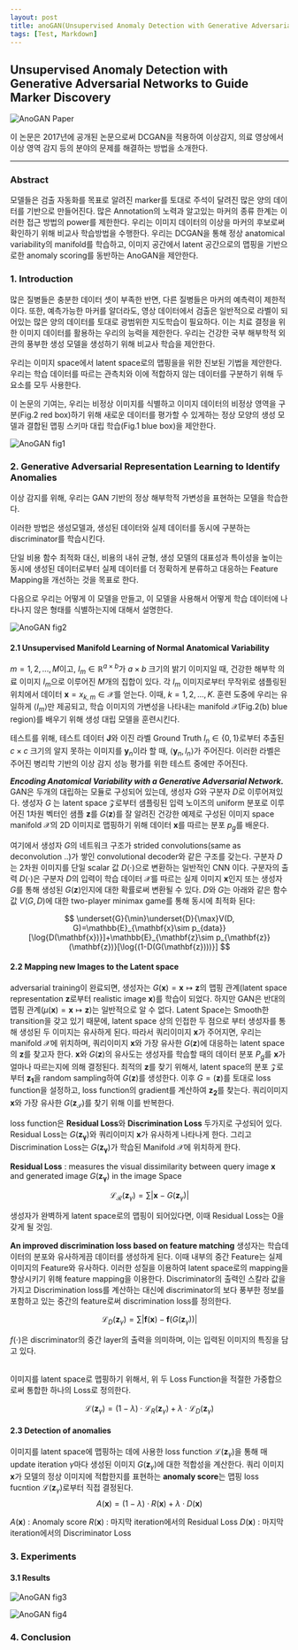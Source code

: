 ```yaml
---
layout: post
title: anoGAN(Unsupervised Anomaly Detection with Generative Adversarial Networks to Guide Marker Discovery)
tags: [Test, Markdown]
---
```


## Unsupervised Anomaly Detection with Generative Adversarial Networks to Guide Marker Discovery
![AnoGAN Paper](https://github.com/uk-kim/uk-kim.github.io/blob/master/_posts/2019-01-06-anoGAN/anogan_paper.png?raw=true)

이 논문은 2017년에 공개된 논문으로써 DCGAN을 적용하여 이상감지, 의료 영상에서 이상 영역 감지 등의 분야의 문제를 해결하는 방법을 소개한다.

---
### Abstract
모델들은 검출 자동화를 목표로 알려진 marker를 토대로 주석이 달려진 많은 양의 데이터를 기반으로 만들어진다. 많은 Annotation의 노력과 알고있는 마커의 종류 한계는 이러한 접근 방법의 power를 제한한다. 우리는 이미지 데이터의 이상을 마커의 후보로써 확인하기 위해 비교사 학습방법을 수행한다. 우리는 DCGAN을 통해 정상 anatomical variability의 manifold를 학습하고, 이미지 공간에서 latent 공간으로의 맵핑을 기반으로한 anomaly scoring를 동반하는 AnoGAN을 제안한다.

### 1. Introduction
많은 질병들은 충분한 데이터 셋이 부족한 반면, 다른 질병들은 마커의 예측력이 제한적이다. 또한, 예측가능한 마커를 알더라도, 영상 데이터에서 검출은 일반적으로 라벨이 되어있는 많은 양의 데이터를 토대로 광범위한 지도학습이 필요하다. 이는 치료 결정을 위한 이미지 데이터를 활용하는 우리의 능력을 제한한다. 우리는 건강한 국부 해부학적 외관의 풍부한 생성 모델을 생성하기 위해 비교사 학습을 제안한다.

우리는 이미지 space에서 latent space로의 맵핑을을 위한 진보된 기법을 제안한다. 우리는 학습 데이터를 따르는 관측치와 이에 적합하지 않는 데이터를 구분하기 위해 두 요소를 모두 사용한다.


이 논문의 기여는, 우리는 비정상 이미지를 식별하고 이미지 데이터의 비정상 영역을 구분(Fig.2 red box)하기 위해 새로운 데이터를 평가할 수 있게하는 정상 모양의 생성 모델과 결합된 맵핑 스키마 대립 학습(Fig.1 blue box)을 제안한다.

![AnoGAN fig1](https://github.com/uk-kim/uk-kim.github.io/blob/master/_posts/2019-01-06-anoGAN/anogan_fig1.png?raw=true)

### 2. Generative Adversarial Representation Learning to Identify Anomalies
이상 감지를 위해, 우리는 GAN 기반의 정상 해부학적 가변성을 표현하는 모델을 학습한다.

이러한 방법은 생성모델과, 생성된 데이터와 실제 데이터를 동시에 구분하는 discriminator를 학습시킨다.

단일 비용 함수 최적화 대신, 비용의 내쉬 균형, 생성 모델의 대표성과 특이성을 높이는 동시에 생성된 데이터로부터 실제 데이터를 더 정확하게 분류하고 대응하는 Feature Mapping을 개선하는 것을 목표로 한다.

다음으로 우리는 어떻게 이 모델을 만들고, 이 모델을 사용해서 어떻게 학습 데이터에 나타나지 않은 형태를 식별하는지에 대해서 설명한다.

![AnoGAN fig2](https://github.com/uk-kim/uk-kim.github.io/blob/master/_posts/2019-01-06-anoGAN/anogan_fig2.png?raw=true)
#### 2.1 Unsupervised Manifold Learning of Normal Anatomical Variability

$m = 1, 2, ..., M$이고, $I_m \in \mathbb{R}^{a \times b}$가 $a \times b$ 크기의 밝기 이미지일 때, 건강한 해부학 의료 이미지 $I_m$으로 이루어진 $M$개의 집합이 있다.
각 $I_m$ 이미지로부터 무작위로 샘플링된 위치에서 데이터 $\mathbf{x}=x_{k,m}\in \mathcal{X}$를 얻는다. 이때, $k=1,2,...,K$.
훈련 도중에 우리는 유일하게 $\langle I_m \rangle$만 제공되고, 학습 이미지의 가변성을 나타내는 manifold $\mathcal{X}$(Fig.2(b) blue region)를 배우기 위해 생성 대립 모델을 훈련시킨다.

테스트를 위해, 테스트 데이터 $\mathbf{J}$와 이진 라벨 Ground Truth $l_n \in \{0, 1\}$로부터 추출된 $c \times c$ 크기의 알지 못하는 이미지를 $\mathbf{y}_n$이라 할 때, $\langle \mathbf{y}_n, l_n \rangle$가 주어진다.
이러한 라벨은 주어진 병리학 기반의 이상 감지 성능 평가를 위한 테스트 중에만 주어진다.

<i><b>Encoding Anatomical Variability with a Generative Adversarial Network.</b></i>
GAN은 두개의 대립하는 모듈로 구성되어 있는데, 생성자 $G$와 구분자 $D$로 이루어져있다.
생성자 $G$ 는 latent space $\mathcal{Z}$로부터 샘플링된 입력 노이즈의 uniform 분포로 이루어진 1차원 벡터인 샘플 $\mathbf{z}$를 $G(\mathbf{z})$를 잘 알려진 건강한 예제로 구성된 이미지 space manifold $\mathcal{X}$의 2D 이미지로 맵핑하기 위해 데이터 $\mathbf{x}$를 따르는 분포 $p_g$를 배운다.

여기에서 생성자 $G$의 네트워크 구조가 strided convolutions(same as deconvolution ..)가 쌓인 convolutional decoder와 같은 구조를 갖는다. 구분자 $D$는 2차원 이미지를 단일 scalar 값 $D(\cdot)$으로 변환하는 일반적인 CNN 이다. 구분자의 출력 $D(\cdot)$은 구분자 $D$의 입력이 학습 데이터 $\mathcal{X}$를 따르는 실제 이미지 $\mathbf{x}$인지 또는 생성자 $G$를 통해 생성된 $G(\mathbf{z})$인지에 대한 확률로써 변환될 수 있다.
$D$와 $G$는 아래와 같은 함수값 $V(G, D)$에 대한 two-player minimax game를 통해 동시에 최적화 된다:

$$
\underset{G}{\min}\underset{D}{\max}V(D, G)=\mathbb{E}_{\mathbf{x}\sim p_{data}}
[\log{D(\mathbf{x})}]+\mathbb{E}_{\mathbf{z}\sim p_{\mathbf{z}}(\mathbf{z})}[\log{(1-D(G(\mathbf{z})))}]
$$


#### 2.2 Mapping new Images to the Latent space
adversarial training이 완료되면, 생성자는 $G(\mathbf{x})=\mathbf{x}\longmapsto \mathbf{z}$의 맵핑 관계(latent space representation $\mathbf{z}$로부터 realistic image $\mathbf{x}$)를 학습이 되었다. 하지만 GAN은 반대의 맵핑 관계($\mu(\mathbf{x})=\mathbf{x}\longmapsto \mathbf{z}$)는 일반적으로 알 수 없다. Latent Space는 Smooth한 transition을 갖고 있기 때문에, latent space 상의 인접한 두 점으로 부터 생성자를 통해 생성된 두 이미지는 유사하게 된다. 따라서 쿼리이미지 $\mathbf{x}$가 주어지면, 우리는 manifold $\mathcal{X}$에 위치하며, 쿼리이미지 $\mathbf{x}$와 가장 유사한 $G(\mathbf{z})$에 대응하는 latent space의 $\mathbf{z}$를 찾고자 한다. $\mathbf{x}$와 $G(\mathbf{z})$의 유사도는 생성자를 학습할 때의 데이터 분포 $P_g$를 $\mathbf{x}$가 얼마나 따르는지에 의해 결정된다.
최적의 $\mathbf{z}$를 찾기 위해서, latent space의 분포 $\mathcal{Z}$로부터 $\mathbf{z_1}$을 random sampling하여 $G(\mathbf{z})$를 생성한다. 이후 $G=(\mathbf{z})$를 토대로 loss function을 설정하고, loss function의 gradient를 계산하여 $\mathbf{z_2}$를 찾는다. 쿼리이미지 $\mathbf{x}$와 가장 유사한 $G(\mathbf{z_{\mathcal{T}}})$를 찾기 위해 이를 반복한다.

loss function은 <b>Residual Loss</b>와 <b>Discrimination Loss</b> 두가지로 구성되어 있다.
Residual Loss는 $G(\mathbf{z_{\gamma}})$와 쿼리이미지 $\mathbf{x}$가 유사하게 나타나게 한다. 그리고 Discrimination Loss는 $G(\mathbf{z_{\gamma}})$가 학습된 Manifold $\mathcal{X}$에 위치하게 한다.

<b>Residual Loss</b> : measures the visual dissimilarity between query image $\mathbf{x}$ and generated image $G(\mathbf{z_{\gamma}})$ in the image Space

$$
\mathcal{L_R}(\mathbf{z}_\gamma)=\sum{\vert \mathbf{x} - G(\mathbf{z}_\gamma) \vert}
$$

생성자가 완벽하게 latent space로의 맵핑이 되어있다면, 이때 Residual Loss는 0을 갖게 될 것임.

<b>An improved discrimination loss based on feature matching</b>
생성자는 학습데이터의 분포와 유사하게끔 데이터를 생성하게 된다. 이때 내부의 중간 Feature는 실제 이미지의 Feature와 유사하다. 이러한 성질을 이용하여 latent space로의 mapping을 향상시키기 위해 feature mapping을 이용한다. Discriminator의 출력인 스칼라 값을 가지고 Discrimination loss를 계산하는 대신에 discriminator의 보다 풍부한 정보를 포함하고 있는 중간의 feature로써 discrimination loss를 정의한다.

$$
\mathcal{L}_D(\mathbf{z}_\gamma)=\sum \vert \mathbf{f}(\mathbf{x}) - \mathbf{f}(G(\mathbf{z}_\gamma)) \vert
$$

$f(\cdot)$은 discriminator의 중간 layer의 출력을 의미하며, 이는 입력된 이미지의 특징을 담고 있다.

<br>
이미지를 latent space로 맵핑하기 위해서, 위 두 Loss Function을 적절한 가중합으로써 통합한 하나의 Loss로 정의한다.

$$
\mathcal{L} (\mathbf{z}_\gamma) =
(1 - \lambda) \cdot \mathcal{L}_R (\mathbf{z}_\gamma) +
\lambda \cdot \mathcal{L}_D (\mathbf{z}_\gamma)
$$

#### 2.3 Detection of anomalies
이미지를 latent space에 맵핑하는 데에 사용한 loss function $\mathcal{L}(\mathbf{z}_\gamma)$을 통해 매 update iteration $\gamma$마다 생성된 이미지 $G(\mathbf{z}_\gamma)$에 대한 적합성을 계산한다.
쿼리 이미지 $\mathbf{x}$가 모델의 정상 이미지에 적합한지를 표현하는 <b>anomaly score</b>는 맵핑 loss fucntion $\mathcal{L}(\mathbf{z}_\gamma)$로부터 직접 결정된다.
$$
A(\mathbf{x}) = (1-\lambda) \cdot R(\mathbf{x}) + \lambda \cdot D(\mathbf{x})
$$

$A(\mathbf{x})$ : Anomaly score
$R(\mathbf{x})$ : 마지막 iteration에서의 Residual Loss
$D(\mathbf{x})$ : 마지막 iteration에서의 Discriminator Loss

### 3. Experiments
#### 3.1 Results
![AnoGAN fig3](https://github.com/uk-kim/uk-kim.github.io/blob/master/_posts/2019-01-06-anoGAN/anogan_fig3.png?raw=true)


![AnoGAN fig4](https://github.com/uk-kim/uk-kim.github.io/blob/master/_posts/2019-01-06-anoGAN/anogan_fig4.png?raw=true)

### 4. Conclusion
